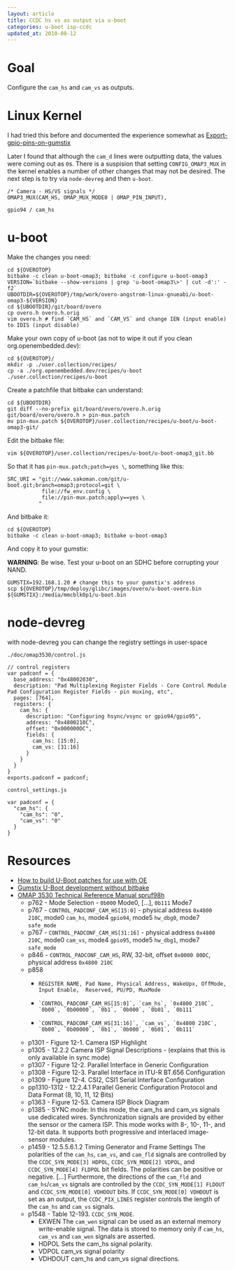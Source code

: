 ```yaml
---
layout: article
title: CCDC hs vs as output via u-boot
categories: u-boot isp-ccdc
updated_at: 2010-08-12
---
```

Goal
====

Configure the `cam_hs` and `cam_vs` as outputs.

Linux Kernel
============

I had tried this before and documented the experience somewhat as [Export-gpio-pins-on-gumstix](/articles/Export-gpio-pins-on-gumstix.html)

Later I found that although the `cam_d` lines were outputting data, the values were coming out as `0`s. There is a suspision that setting `CONFIG_OMAP3_MUX` in the kernel enables a number of other changes that may not be desired. The next step is to try via `node-devreg` and then `u-boot`.

    /* Camera - HS/VS signals */
    OMAP3_MUX(CAM_HS, OMAP_MUX_MODE0 | OMAP_PIN_INPUT),

    gpio94 / cam_hs

u-boot
=====

Make the changes you need:

    cd ${OVEROTOP}
    bitbake -c clean u-boot-omap3; bitbake -c configure u-boot-omap3
    VERSION=`bitbake --show-versions | grep 'u-boot-omap3\>' | cut -d':' -f2`
    UBOOTDIR=${OVEROTOP}/tmp/work/overo-angstrom-linux-gnueabi/u-boot-omap3-${VERSION}
    cd ${UBOOTDIR}/git/board/overo
    cp overo.h overo.h.orig
    vim overo.h # find `CAM_HS` and `CAM_VS` and change IEN (input enable) to IDIS (input disable)

Make your own copy of u-boot (as not to wipe it out if you clean org.openembedded.dev):

    cd ${OVEROTOP}/
    mkdir -p ./user.collection/recipes/
    cp -a ./org.openembedded.dev/recipes/u-boot ./user.collection/recipes/u-boot

Create a patchfile that bitbake can understand:

    cd ${UBOOTDIR}
    git diff --no-prefix git/board/overo/overo.h.orig git/board/overo/overo.h > pin-mux.patch
    mv pin-mux.patch ${OVEROTOP}/user.collection/recipes/u-boot/u-boot-omap3-git/

Edit the bitbake file:

    vim ${OVEROTOP}/user.collection/recipes/u-boot/u-boot-omap3_git.bb

So that it has `pin-mux.patch;patch=yes \`, something like this:

    SRC_URI = "git://www.sakoman.com/git/u-boot.git;branch=omap3;protocol=git \
               file://fw_env.config \
               file://pin-mux.patch;apply==yes \
              "
And bitbake it:

    cd ${OVEROTOP}
    bitbake -c clean u-boot-omap3; bitbake u-boot-omap3

And copy it to your gumstix:

**WARNING**: Be wise. Test your u-boot on an SDHC before corrupting your NAND.

    GUMSTIX=192.168.1.20 # change this to your gumstix's address
    scp ${OVEROTOP}/tmp/deploy/glibc/images/overo/u-boot-overo.bin ${GUMSTIX}:/media/mmcblk0p1/u-boot.bin


node-devreg
===============

with node-devreg you can change the registry settings in user-space

`./doc/omap3530/control.js`

    // control registers
    var padconf = {
      base_address: "0x48002030",
      description: "Pad Multiplexing Register Fields - Core Control Module Pad Configuration Register Fields - pin muxing, etc",
      pages: [764],
      registers: {
        cam_hs: {
          description: "Configuring hsync/vsync or gpio94/gpio95",
          address: "0x4800210C",
          offset: "0x000000DC",
          fields: {
            cam_hs: [15:0],
            cam_vs: [31:16]
          }
        }
      }
    }
    exports.padconf = padconf;

`control_settings.js`

    var padconf = {
      "cam_hs": {
        "cam_hs": "0",
        "cam_vs": "0"
      }
    }

Resources
=========

  * [How to build U-Boot patches for use with OE](http://www.jumpnowtek.com/index.php?option=com_content&view=article&id=59&Itemid=66)
  * [Gumstix U-Boot development without bitbake](http://www.jumpnowtek.com/index.php?option=com_content&view=article&id=55&Itemid=61)
  * [OMAP 3530 Technical Reference Manual spruf98h](http://www.ti.com/lit/pdf/spruf98)
    * p762 - Mode Selection - `0b000` Mode0, [...], `0b111` Mode7
    * p767 - `CONTROL_PADCONF_CAM_HS[15:0]` - physical address `0x4800 210C`, mode0 `cam_hs`, mode4 `gpio94`, mode5 `hw_dbg0`, mode7 `safe_mode`
    * p767 - `CONTROL_PADCONF_CAM_HS[31:16]` - physical address `0x4800 210C`, mode0 `cam_vs`, mode4 `gpio95`, mode5 `hw_dbg1`, mode7 `safe_mode`
    * p846 - `CONTROL_PADCONF_CAM_HS`, RW, 32-bit, offset `0x0000 00DC`, physical address `0x4800 210C`
    * p858
      *     REGISTER NAME, Pad Name, Physical Address, WakeUpx, OffMode, Input Enable,  Reserved, PU/PD, MuxMode
      *     `CONTROL_PADCONF_CAM_HS[15:0]`, `cam_hs`, `0x4800 210C`, `0b00`, `0b00000`, `0b1`, `0b000`, `0b01`, `0b111`
      *     `CONTROL_PADCONF_CAM_HS[31:16]`, `cam_vs`, `0x4800 210C`, `0b00`, `0b00000`, `0b1`, `0b000`, `0b01`, `0b111`
    * p1301 - Figure 12-1. Camera ISP Highlight
    * p1305 - 12.2.2 Camera ISP Signal Descriptions - (explains that this is only available in sync mode)
    * p1307 - Figure 12-2. Parallel Interface in Generic Configuration
    * p1308 - Figure 12-3. Parallel Interface in ITU-R BT.656 Configuration
    * p1309 - Figure 12-4. CSI2, CSI1 Serial Interface Configuration
    * pp1310-1312 - 12.2.4.1 Parallel Generic Configuration Protocol and Data Format (8, 10, 11, 12 Bits)
    * p1363 - Figure 12-53. Camera ISP Block Diagram
    * p1385 - SYNC mode: In this mode, the cam_hs and cam_vs signals use dedicated wires. Synchronization signals are provided by either the sensor or the camera ISP. This mode works with 8-, 10-, 11-, and 12-bit data. It supports both progressive and interlaced image-sensor modules.
    * p1459 - 12.5.5.6.1.2 Timing Generator and Frame Settings The polarities of the `cam_hs`, `cam_vs`, and `cam_fld` signals are controlled by the `CCDC_SYN_MODE[3] HDPOL`, `CCDC_SYN_MODE[2] VDPOL`, and `CCDC_SYN_MODE[4] FLDPOL` bit fields. The polarities can be positive or negative. [...] Furthermore, the directions of the `cam_fld` and `cam_hs`/`cam_vs` signals are controlled by the `CCDC_SYN_MODE[1] FLDOUT` and `CCDC_SYN_MODE[0] VDHDOUT` bits. If `CCDC_SYN_MODE[0] VDHDOUT` is set as an output, the `CCDC_PIX_LINES` register controls the length of the `cam_hs` and `cam_vs` signals.
    * p1548 - Table 12-193. `CCDC_SYN_MODE`. 
      * EXWEN The `cam_wen` signal can be used as an external memory write-enable signal. The data is stored to memory only if `cam_hs`, `cam_vs` and `cam_wen` signals are asserted.
      * HDPOL Sets the cam_hs signal polarity.
      * VDPOL cam_vs signal polarity
      * VDHDOUT cam_hs and cam_vs signal directions.
